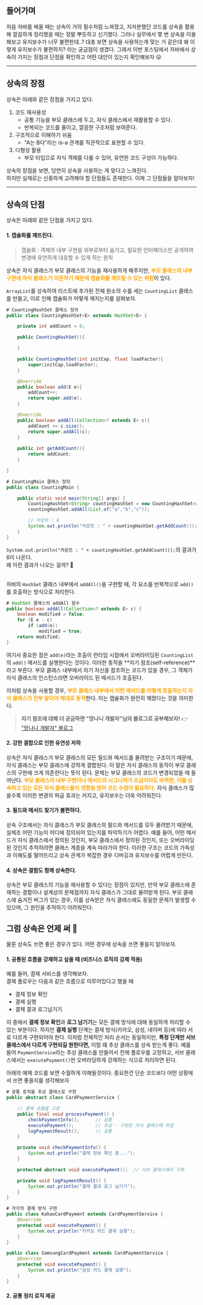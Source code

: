 

## 들어가며
처음 자바를 배울 때는 상속이 거의 필수처럼 느껴졌고, 지저분했던 코드를 상속을 활용해 깔끔하게 정리했을 때는 정말 뿌듯하고 신기했다.
그러나 실무에서 몇 번 상속을 이용해보고 유지보수가 너무 불편한데..? 대충 보면 상속을 사용하는게 맞는 거 같은데 왜 이렇게 유지보수가 불편하지?
라는 궁금점이 생겼다. 그래서 
이번 포스팅에서 자바에서 상속이 가지는 장점과 단점을 확인하고 어떤 대안이 있는지 확인해보자 😛

---

## 상속의 장점
상속은 아래와 같은 장점을 가지고 있다.
1. 코드 재사용성
   - 공통 기능을 부모 클래스에 두고, 자식 클래스에서 재활용할 수 있다.
   - 반복되는 코드를 줄이고, 깔끔한 구조처럼 보여준다.
2. 구조적으로 이해하기 쉬움
   - "A는 B다"라는 is-a 관계를 직관적으로 표현할 수 있다.
3. 다형성 활용
   - 부모 타입으로 자식 객체를 다룰 수 있어, 유연한 코드 구성이 가능하다.

상속의 장점을 보면, 당연히 상속을 사용하는 게 맞다고 느껴진다.<br>
하지만 실제로는 신중하게 고려해야 할 단점들도 존재한다. 이제 그 단점들을 알아보자!

---

## 상속의 단점
상속은 아래와 같은 단점을 가지고 있다.

#### 1. 캡슐화를 꺠뜨린다.

> 캡슐화 : 객체의 내부 구현을 외부로부터 숨기고, 필요한 인터페이스만 공개하여 변경에 유연하게 대응할 수 있게 하는 원칙

상속은 자식 클래스가 부모 클래스의 기능을 재사용하게 해주지만, <span style='color: orange'>**부모 클래스의 내부 구현에 자식 클래스가 의존하기 때문에 캡슐화를 깨뜨릴 수 있는 위험**</span>이 있다.

`ArrayList`를 상속하여 리스트에 추가된 전체 원소의 수를 세는 `CountingList` 클래스를 만들고, 이로 인해 캡슐화가 어떻게 깨지는지를 살펴보자.

```java
# CountingHashSet 클래스 정의
public class CountingHashSet<E> extends HashSet<E> {

    private int addCount = 0;

    public CountingHashSet(){

    }

    public CountingHashSet(int initCap, float loadFactor){
        super(initCap,loadFactor);
    }

    @Override
    public boolean add(E e){
        addCount++;
        return super.add(e);
    }

    @Override
    public boolean addAll(Collection<? extends E> c){
        addCount += c.size();
        return super.addAll(c);
    }
    
    public int getAddCount(){
        return addCount;
    }

}

```

```java
# CountingMain 클래스 정의
public class CountingMain {

    public static void main(String[] args) {
        CountingHashSet<String> countingHashSet = new CountingHashSet<>();
        countingHashSet.addAll(List.of("a","b","c"));

        // 카운트 : 6
        System.out.println("카운트 : " + countingHashSet.getAddCount());
    }
}

```
`System.out.println("카운트 : " + countingHashSet.getAddCount());`의 결과가 6이 나온다.<br>
왜 이런 결과가 나오는 걸까? 🧐<br><br>

자바의 `HashSet` 클래스 내부에서 `addAll()`을 구현할 때, 각 요소를 반복적으로 `add()`를 호출하는 방식으로 처리한다.

```java
# HashSet 클래스의 addAll 함수
public boolean addAll(Collection<? extends E> c) {
    boolean modified = false;
    for (E e : c)
        if (add(e))
            modified = true;
    return modified;
}
```

여기서 중요한 점은 `add(e)`라는 호출이 런타임 시점에서 오버라이딩된 `CountingList`의 `add()` 메서드를 실행한다는 것이다. 이러한 동작을 **자기 참조(self-reference)**라고 부른다.
부모 클래스 내부에서 자기 자신을 참조하는 코드가 있을 경우, 그 객체가 자식 클래스의 인스턴스라면 오버라이드 된 메서드가 호출된다.

이처럼 상속을 사용할 경우, <span style='color: orange'>**부모 클래스 내부에서 어떤 메서드를 어떻게 호출하는지 자식 클래스가 전부 알아야 제대로 동작**</span>한다. 이는 캡슐화가 완전히 깨졌다는 것을 의미한다.

> **자기 참조에 대해 더 궁금하면 "망나니 개발자"님의 블로그로 공부해보자!** 👉 ["망나니 개발자" 블로그](https://mangkyu.tistory.com/193)


#### 2. 강한 결합으로 인한 유연성 저하
상속은 자식 클래스가 부모 클래스의 모든 필드와 메서드를 물려받는 구조이기 때문에, 자식 클래스는 부모 클래스에 강하게 결합된다. 이 말은 자식 클래스의 동작이 부모 클래스의 구현에 크게 의존한다는 뜻이 된다.
문제는 부모 클래스의 코드가 변경되었을 때 들어난다.  <span style='color: orange'>**부모 클래스의 내부 구현이나 메서드의 시그니처가 조금이라도 바뀌면, 이를 상속하고 있는 모든 자식 클래스들이 영향을 받아 코드 수정이 필요하다.**</span>
자식 클래스가 많을수록 이러한 변경의 파급 효과는 커지고, 유지보수는 더욱 어려워진다.

#### 3. 필드와 메서드 찾기가 불편하다.
상속 구조에서는 자식 클래스가 부모 클래스의 필드와 메서드를 모두 물려받기 때문에, 실제조 어떤 기능이 어디에 정의되어 있는지를 파악하기가 어렵다.
예를 들어, 어떤 메서드가 자식 클래스에서 정의된 것인지, 부모 클래스에서 정의된 것인지, 또는 오버라이딩 된 것인지 추적하려면 클래스 계층을 계속 따라가야 한다.
이러한 구조는 코드의 가독성과 이해도를 떨어뜨리고 상속 관계가 복잡한 경우 디버깅과 유지보수를 어렵게 만든다.

#### 4. 상속은 결함도 함께 상속한다.
상속은 부모 클래스의 기능을 재사용할 수 있다는 장점이 있지만, 만약 부모 클래스에 존재하는 결함이나 설계상의 문제점까지 자식 클래스가 그대로 물려받게 된다.
부모 클래스에 숨겨진 버그가 있는 경우, 이를 상속받은 자식 클래스에도 동일한 문제가 발생할 수 있으며, 그 원인을 추적하기 어려워진다.

## 그럼 상속은 언제 써 🤮
물론 상속도 쓰면 좋은 경우가 있다. 어떤 경우에 상속을 쓰면 좋을지 알아보자.

#### 1. 공통된 흐름을 강제하고 싶을 때 (비즈니스 로직의 강제 적용)
예를 들어, 결제 서비스를 생각해보자.<br>
결제 플로우는 다음과 같은 흐름으로 이루어있다고 했을 때
- 결제 정보 확인
- 결제 실행
- 결제 결과 로그남기기

이 중에서 **결제 정보 확인**과 **로그 남기기**는 모든 결제 방식에 대해 동일하게 처리할 수 있는 부분이다. 하지만 **결제 실행** 단계는 결제 방식(카카오, 삼성, 네이버 등)에 따라 서로 다르게 구현되어야 한다.
이처럼 전체적인 처리 순서는 동일하지만, **특정 단계만 서브 클래스에서 다르게 구현되길 원한다면,** 이럴 떄 추상 클래스를 상속 받는게 좋다.
예를 들어 `PaymentService`라는 추상 클래스를 만들어서 전체 플로우를 고정하고, 서브 클래스에서는 `executePayment()`만 오버라딩하게 강제하는 식으로 처리하면 된다.

아래의 예제 코드를 보면 수월하게 이해될것이다. 중요한건 단순 코드보다 어떤 상황에서 쓰면 좋을지를 생각해보자

```java
# 공통 로직을 추상 클래스로 구현
public abstract class CardPaymentService {

    // 결제 흐름을 고정
    public final void processPayment() {
        checkPaymentInfo();      // 공통
        executePayment();        // 추상 - 구현은 자식 클래스에 위임
        logPaymentResult();      // 공통
    }

    private void checkPaymentInfo() {
        System.out.println("결제 정보 확인 중...");
    }

    protected abstract void executePayment();  // 서브 클래스에서 구현

    private void logPaymentResult() {
        System.out.println("결제 결과 로그 남기기");
    }
}
```

```java
# 각각의 결제 방식 구현
public class KakaoCardPayment extends CardPaymentService {
    @Override
    protected void executePayment() {
        System.out.println("카카오 카드 결제 실행");
    }
}

public class SamsungCardPayment extends CardPaymentService {
    @Override
    protected void executePayment() {
        System.out.println("삼성 카드 결제 실행");
    }
}
```



#### 2. 공통 정리 로직 제공



